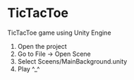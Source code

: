# TicTacToe
TicTacToe game using Unity Engine

1. Open the project
2. Go to File -> Open Scene
3. Select Sceens/MainBackground.unity
4. Play  ^_^

